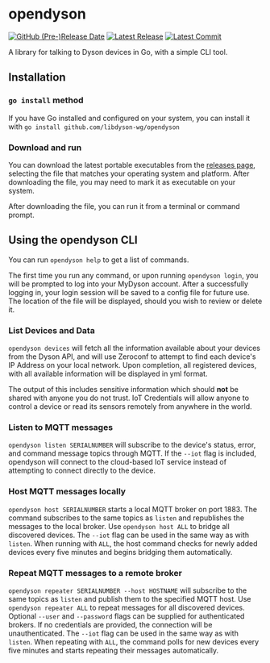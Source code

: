 # opendyson

[![GitHub (Pre-)Release Date](https://img.shields.io/github/release-date-pre/libdyson-wg/opendyson)](https://github.com/libdyson-wg/opendyson/releases/)
[![Latest Release](https://badgen.net/github/release/libdyson-wg/opendyson)](https://github.com/libdyson-wg/opendyson/releases/)
[![Latest Commit](https://badgen.net/github/last-commit/libdyson-wg/opendyson/main)](https://github.com/libdyson-wg/opendyson/commit/HEAD)

A library for talking to Dyson devices in Go, with a simple CLI tool.

## Installation

### `go install` method

If you have Go installed and configured on your system, you can install it with `go install github.com/libdyson-wg/opendyson` 

### Download and run

You can download the latest portable executables from the [releases page](https://github.com/libdyson-wg/opendyson/releases), selecting the
file that matches your operating system and platform. After downloading the file, you may need to mark it as executable on your system.

After downloading the file, you can run it from a terminal or command prompt.

## Using the opendyson CLI

You can run `opendyson help` to get a list of commands.

The first time you run any command, or upon running `opendyson login`, you will be prompted to log into your MyDyson account. After a
successfully logging in, your login session will be saved to a config file for future use. The location of the file will be displayed,
should you wish to review or delete it.

### List Devices and Data

`opendyson devices` will fetch all the information available about your devices from the Dyson API, and will use Zeroconf to attempt to
find each device's IP Address on your local network. Upon completion, all registered devices, with all available information will be
displayed in yml format. 

The output of this includes sensitive information which should **not** be shared with anyone you do not trust. IoT Credentials will allow
anyone to control a device or read its sensors remotely from anywhere in the world.

### Listen to MQTT messages

`opendyson listen SERIALNUMBER` will subscribe to the device's status, error, and command message topics through MQTT. If the `--iot` flag
is included, opendyson will connect to the cloud-based IoT service instead of attempting to connect directly to the device.

### Host MQTT messages locally

`opendyson host SERIALNUMBER` starts a local MQTT broker on port 1883. The command subscribes to the same topics as `listen` and republishes
    the messages to the local broker. Use `opendyson host ALL` to bridge all discovered devices. The `--iot` flag can be used in the same way as
    with `listen`. When running with `ALL`, the host command checks for newly added devices every five minutes and begins bridging them automatically.

### Repeat MQTT messages to a remote broker

`opendyson repeater SERIALNUMBER --host HOSTNAME` will subscribe to the same
    topics as `listen` and publish them to the specified MQTT host. Use
    `opendyson repeater ALL` to repeat messages for all discovered devices. Optional
    `--user` and `--password` flags can be supplied for authenticated brokers. If no
    credentials are provided, the connection will be unauthenticated. The `--iot`
    flag can be used in the same way as with `listen`. When repeating with `ALL`,
    the command polls for new devices every five minutes and starts repeating their messages automatically.
